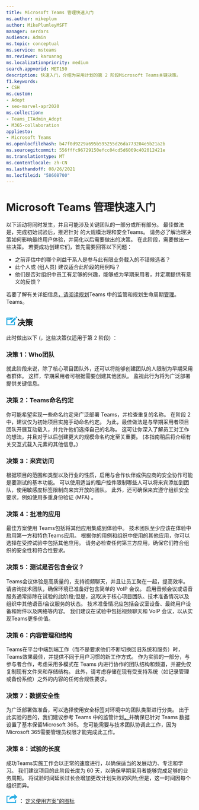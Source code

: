 ```yaml
---
title: Microsoft Teams 管理快速入门
ms.author: mikeplum
author: MikePlumleyMSFT
manager: serdars
audience: Admin
ms.topic: conceptual
ms.service: msteams
ms.reviewer: karuanag
ms.localizationpriority: medium
search.appverid: MET150
description: 快速入门，介绍为采用计划的第 2 阶段Microsoft Teams关键决策。
f1.keywords:
- CSH
ms.custom:
- Adopt
- seo-marvel-apr2020
ms.collection:
- Teams_ITAdmin_Adopt
- M365-collaboration
appliesto:
- Microsoft Teams
ms.openlocfilehash: b47f0d9229a695b595255d26da773204e5b21a2b
ms.sourcegitcommit: 556fffc96729150efcc04cd5d6069c402012421e
ms.translationtype: MT
ms.contentlocale: zh-CN
ms.lasthandoff: 08/26/2021
ms.locfileid: "58608700"
---
```

# <a name="governance-quick-start-for-microsoft-teams"></a>Microsoft Teams 管理快速入门

以下活动将同时发生，并且可能涉及关键团队的一部分或所有部分。 最佳做法是，完成初始试验后，推迟针对 的大规模治理和安全Teams。 请务必了解治理决策如何影响最终用户体验，并简化以后需要做出的决策。 在此阶段，需要做出一些决策。 若要成功创建它们，首先需要回答以下问题：

- 之前评估中的哪个利益干系人是参与此有限业务载入的不错候选者？
- 此个人或 (组人员) 建议适合此阶段的用例吗？  
- 他们是否对组织中员工有足够的兴趣，能够成为早期采用者，并定期提供有意义的反馈？ 

若要了解有关详细信息[，请阅读规划](plan-teams-governance.md)Teams 中的监管和规划生命周期[管理](plan-teams-lifecycle.md)。Teams。

## <a name="an-icon-representing-a-decision-pointdecisions"></a>![代表决策点的图标](media/teams-adoption-decision-icon.png)决策

此时做出以下 (，这些决策仅适用于第 2 阶段) ：

### <a name="decision-1-who-can-create-teams"></a>决策 1：Who团队 

就此阶段来说，除了核心项目团队外，还可以将能够创建团队的人限制为早期采用者群体。 这样，早期采用者可根据需要创建其他团队。 监视此行为将为广泛部署提供关键信息。

### <a name="decision-2-teams-naming-conventions"></a>决策 2：Teams命名约定 

你可能希望实现一些命名约定来广泛部署 Teams，并检查重复的名称。 在阶段 2 中，建议仅为初始项目实施手动命名约定。 为此，最佳做法是与早期采用者项目团队开展互动载入，并允许他们选择自己的名称。 这可让你深入了解员工对工作的想法，并且对于以后创建更大的规模命名约定至关重要。  (本指南稍后将介绍有关交互式载入元素的其他信息。) 

### <a name="decision-3-guest-access"></a>决策 3：来宾访问

根据项目的范围和类型以及行业的性质，启用与合作伙伴或供应商的安全协作可能是要测试的基本功能。 可以使用适当的租户控件限制哪些人可以将来宾添加到团队，使用敏感度标签限制向来宾开放的团队。 此外，还可确保来宾遵守组织安全要求，例如使用多重身份验证 (MFA) 。

### <a name="decision-4-approved-apps"></a>决策 4：批准的应用

最佳方案使用 Teams包括将其他应用集成到体验中。 技术团队至少应该在体验中启用第一方和特色Teams应用。 根据你的用例和组织中使用的其他应用，你可以选择在受控试验中包括其他应用。 请务必检查任何第三方应用，确保它们符合组织的安全性和符合性要求。

### <a name="decision-5-are-meetings-included-in-your-test"></a>决策 5：测试是否包含会议？ 

Teams会议体验是高质量的，支持视频聊天，并且让员工聚在一起，提高效率。 请咨询技术团队，确保环境已准备好包含简单的 VoIP 会议。 启用音频会议或语音服务通常排除在试验的此阶段;但是，这取决于核心项目团队、技术准备情况以及组织中其他语音/会议服务的状态。 技术准备情况应包括会议室设备、最终用户设备和附件以及网络等内容。 我们建议在试验中包括视频聊天和 VoIP 会议，以从实现Teams更多价值。 

### <a name="decision-6-content-management-and-structure"></a>决策 6：内容管理和结构
Teams在平台中端到端工作（而不是要求他们不断切换回旧系统和服务）时，Teams效果最佳，并提供不同于用户习惯的新工作方式。 作为实验的一部分，与参与者合作，考虑采用多模式在 Teams 内进行协作的团队结构和频道，并避免仅复制现有文件夹和存储结构。 此外，请考虑存储在现有受支持系统（如记录管理或备份系统）之外的内容的任何合规性要求。

### <a name="decision-7--data-security"></a>决策 7：数据安全性

为广泛部署做准备，可以选择使用安全标签对环境中的团队类型进行分类。 出于此实验的目的，我们建议参考 Teams 中的监管计划[，](plan-teams-governance.md)并确保已针对 Teams 数据设置了基本保留Microsoft 365。 您可能需要与技术团队协调此工作，因为Microsoft 365需要管理员权限才能完成此工作。

### <a name="decision-8-length-of-your-experiment"></a>决策 8：试验的长度

成功Teams实施工作会以正常的速度进行，以确保适当的发展动力、专注和学习。 我们建议项目的此阶段长度为 60 天，以确保早期采用者能够完成足够的业务周期。 将试验时间延长过长会增加更改计划失败的风险;但是，这一时间因每个组织而异。  

![表示下一步"下一步 ](media/teams-adoption-next-icon.png) ： [定义使用方案"的图标](teams-adoption-define-usage-scenarios.md)
